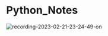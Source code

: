 # Python_Notes



![recording-2023-02-21-23-24-49-on](https://user-images.githubusercontent.com/116175501/220434607-825fae74-e6c6-44c8-a061-8e953f04de7e.gif)
